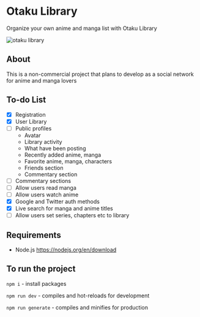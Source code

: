 # Otaku Library
Organize your own anime and manga list with Otaku Library

![otaku library](https://kremeshnoi.github.io/img/otaku-library.jpg)

## About
This is a non-commercial project that plans to develop as a social network for anime and manga lovers

## To-do List
- [x] Registration
- [x] User Library
- [ ] Public profiles
  - Avatar
  - Library activity
  - What have been posting
  - Recently added anime, manga
  - Favorite anime, manga, characters
  - Friends section
  - Commentary section
- [ ] Commentary sections
- [ ] Allow users read manga
- [ ] Allow users watch anime
- [x] Google and Twitter auth methods
- [x] Live search for manga and anime titles
- [ ] Allow users set series, chapters etc to library

## Requirements
 * Node.js https://nodejs.org/en/download

## To run the project
`npm i` - install packages

`npm run dev` - compiles and hot-reloads for development

`npm run generate` - compiles and minifies for production
